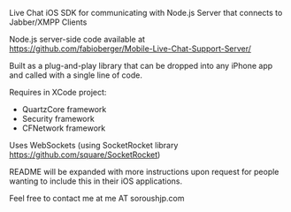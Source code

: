 Live Chat iOS SDK for communicating with Node.js Server that connects to Jabber/XMPP Clients

Node.js server-side code available at https://github.com/fabioberger/Mobile-Live-Chat-Support-Server/

Built as a plug-and-play library that can be dropped into any iPhone app and called with a single line of code.

Requires in XCode project:

- QuartzCore framework
- Security framework
- CFNetwork framework

Uses WebSockets (using SocketRocket library https://github.com/square/SocketRocket)

README will be expanded with more instructions upon request for people wanting to include this in their iOS applications.

Feel free to contact me at me AT soroushjp.com
